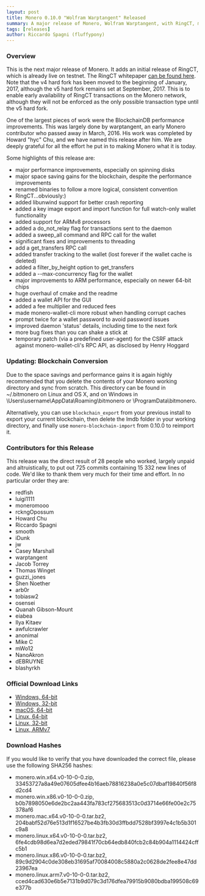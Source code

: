 ```yaml
---
layout: post
title: Monero 0.10.0 "Wolfram Warptangent" Released
summary: A major release of Monero, Wolfram Warptangent, with RingCT, major performance fixes, and more
tags: [releases]
author: Riccardo Spagni (fluffypony)
---
```


### Overview

This is the next major release of Monero. It adds an initial release of RingCT, which is already live on testnet. The RingCT whitepaper [can be found here](https://lab.getmonero.org/pubs/MRL-0005.pdf). Note that the v4 hard fork has been moved to the beginning of January, 2017, although the v5 hard fork remains set at September, 2017. This is to enable early availability of RingCT transactions on the Monero network, although they will not be enforced as the only possible transaction type until the v5 hard fork.

One of the largest pieces of work were the BlockchainDB performance improvements. This was largely done by warptangent, an early Monero contributor who passed away in March, 2016. His work was completed by Howard "hyc" Chu, and we have named this release after him. We are deeply grateful for all the effort he put in to making Monero what it is today.

Some highlights of this release are:

- major performance improvements, especially on spinning disks
- major space saving gains for the blockchain, despite the performance improvements
- renamed binaries to follow a more logical, consistent convention
- RingCT...obviously:)
- added libunwind support for better crash reporting
- added a key image export and import function for full watch-only wallet functionality
- added support for ARMv8 processors
- added a do\_not\_relay flag for transactions sent to the daemon
- added a sweep\_all command and RPC call for the wallet
- significant fixes and improvements to threading
- add a get\_transfers RPC call
- added transfer tracking to the wallet (lost forever if the wallet cache is deleted)
- added a filter\_by\_height option to get_transfers
- added a --max-concurrency flag for the wallet
- major improvements to ARM performance, especially on newer 64-bit chips
- huge overhaul of cmake and the readme
- added a wallet API for the GUI
- added a fee multiplier and reduced fees
- made monero-wallet-cli more robust when handling corrupt caches
- prompt twice for a wallet password to avoid password issues
- improved daemon 'status' details, including time to the next fork
- more bug fixes than you can shake a stick at
- temporary patch (via a predefined user-agent) for the CSRF attack against monero-wallet-cli's RPC API, as disclosed by Henry Hoggard

### Updating: Blockchain Conversion

Due to the space savings and performance gains it is again highly recommended that you delete the contents of your Monero working directory and sync from scratch. This directory can be found in ~/.bitmonero on Linux and OS X, and on Windows in \Users\username\AppData\Roaming\bitmonero or \ProgramData\bitmonero.

Alternatively, you can use ```blockchain_export``` from your previous install to export your current blockchain, then delete the lmdb folder in your working directory, and finally use ```monero-blockchain-import``` from 0.10.0 to reimport it.

### Contributors for this Release

This release was the direct result of 28 people who worked, largely unpaid and altruistically, to put out 725 commits containing 15 332 new lines of code. We'd like to thank them very much for their time and effort. In no particular order they are:

- redfish
- luigi1111
- moneromooo
- rckngOpossum
- Howard Chu
- Riccardo Spagni
- smooth
- iDunk
- jw
- Casey Marshall
- warptangent
- Jacob Torrey
- Thomas Winget
- guzzi_jones
- Shen Noether
- arb0r
- tobiasw2
- osensei
- Quanah Gibson-Mount
- eiabea
- Ilya Kitaev
- awfulcrawler
- anonimal
- Mike C
- mWo12
- NanoAkron
- dEBRUYNE
- blashyrkh

### Official Download Links

- [Windows, 64-bit](https://downloads.getmonero.org/monero.win.x64.v0-10-0-0.zip)
- [Windows, 32-bit](https://downloads.getmonero.org/monero.win.x86.v0-10-0-0.zip)
- [macOS, 64-bit](https://downloads.getmonero.org/monero.mac.x64.v0-10-0-0.tar.bz2)
- [Linux, 64-bit](https://downloads.getmonero.org/monero.linux.x64.v0-10-0-0.tar.bz2)
- [Linux, 32-bit](https://downloads.getmonero.org/monero.linux.x86.v0-10-0-0.tar.bz2)
- [Linux, ARMv7](https://downloads.getmonero.org/monero.linux.arm7.v0-10-0-0.tar.bz2)

### Download Hashes

If you would like to verify that you have downloaded the correct file, please use the following SHA256 hashes:

- monero.win.x64.v0-10-0-0.zip, 33453727a8a49e07605dfee4b16aeb78816238a0e5c07dbaf19840f56f8d2cd4
- monero.win.x86.v0-10-0-0.zip, b0b7898050e6de2bc2aa443fa783cf275683513c0d3714e66fe00e2c75378af6
- monero.mac.x64.v0-10-0-0.tar.bz2, 204babf52d76e513d1f16527be4b3fb30d3ffbdd7528bf3997e4c1b5b301c9a8
- monero.linux.x64.v0-10-0-0.tar.bz2, 6fe4cdb98d6ea7d2eded79841f70cb64edb840fcb2c84b904a1114424cffc5b1
- monero.linux.x86.v0-10-0-0.tar.bz2, 89c9d2904c0de308eb31695af70084008c5880a2c0628de2fee8e47dd23967ea
- monero.linux.arm7.v0-10-0-0.tar.bz2, cced4cad630e6b5e7131b9d079c3d176dfea79915b9080bdba199508c69e377b
